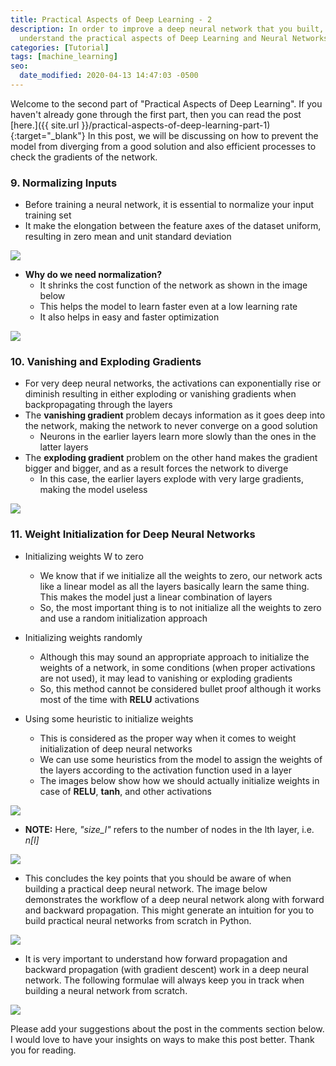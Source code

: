 ```yaml
---
title: Practical Aspects of Deep Learning - 2
description: In order to improve a deep neural network that you built, you need to
  understand the practical aspects of Deep Learning and Neural Networks.
categories: [Tutorial]
tags: [machine_learning]
seo:
  date_modified: 2020-04-13 14:47:03 -0500
---
```


Welcome to the second part of "Practical Aspects of Deep Learning". If you haven't already gone through the first part,
then you can read the post [here.]({{ site.url }}/practical-aspects-of-deep-learning-part-1){:target="_blank"} In this
post, we will be discussing on how to prevent the model from diverging from a good solution and also efficient
processes to check the gradients of the network.


### 9. Normalizing Inputs

- Before training a neural network, it is essential to normalize your input training set
- It make the elongation between the feature axes of the dataset uniform, resulting in zero mean and unit standard deviation

![](https://i.ibb.co/0qQt5jH/Screenshot-from-2019-05-24-09-40-00.png)

- **Why do we need normalization?**
    - It shrinks the cost function of the network as shown in the image below
    - This helps the model to learn faster even at a low learning rate
    - It also helps in easy and faster optimization

![](https://i.ibb.co/TqqDZxR/Screenshot-from-2019-05-24-09-43-38.png)

### 10. Vanishing and Exploding Gradients

- For very deep neural networks, the activations can exponentially rise or diminish resulting in either exploding or vanishing gradients when backpropagating through the layers
- The **vanishing gradient** problem decays information as it goes deep into the network, making the network to never converge on a good solution
    - Neurons in the earlier layers learn more slowly than the ones in the latter layers
- The **exploding gradient** problem on the other hand makes the gradient bigger and bigger, and as a result forces the network to diverge
    - In this case, the earlier layers explode with very large gradients, making the model useless

![](https://i.ibb.co/MNqQW13/Screenshot-from-2019-05-24-09-59-36.png)

### 11. Weight Initialization for Deep Neural Networks

- Initializing weights W to zero
    - We know that if we initialize all the weights to zero, our network acts like a linear model as all the layers basically learn the same thing. This makes the model just a linear combination of layers
    - So, the most important thing is to not initialize all the weights to zero and use a random initialization approach

- Initializing weights randomly
    - Although this may sound an appropriate approach to initialize the weights of a network, in some conditions (when proper activations are not used), it may lead to vanishing or exploding gradients
    - So, this method cannot be considered bullet proof although it works most of the time with **RELU** activations

- Using some heuristic to initialize weights
    - This is considered as the proper way when it comes to weight initialization of deep neural networks
    - We can use some heuristics from the model to assign the weights of the layers according to the activation function used in a layer
    - The images below show how we should actually initialize weights in case of **RELU**, **tanh**, and other activations

![](https://i.ibb.co/nCsYSMB/Screenshot-from-2019-05-25-09-07-09.png)


- **NOTE:** Here, *"size_l"* refers to the number of nodes in the lth layer, i.e. *n[l]*

![](https://i.ibb.co/TRj2GyG/Screenshot-from-2019-05-25-09-25-36.png)



- This concludes the key points that you should be aware of when building a practical deep neural network. The image below demonstrates the workflow of a deep neural network along with forward and backward propagation. This might generate an intuition for you to build practical neural networks from scratch in Python.

![](https://i.ibb.co/Qdy8W0D/Screenshot-from-2019-05-07-20-19-13.png)

- It is very important to understand how forward propagation and backward propagation (with gradient descent) work in a deep neural network. The following formulae will always keep you in track when building a neural network from scratch.

![](https://i.ibb.co/85rXKYB/Screenshot-from-2019-05-06-20-41-00.png)


Please add your suggestions about the post in the comments section below. I would love to have your insights on
ways to make this post better. Thank you for reading.



